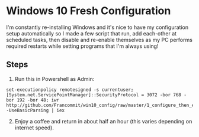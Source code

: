 # Windows 10 Fresh Configuration

I'm constantly re-installing Windows and it's nice to have my configuration setup automatically so I made a few script that run, add each-other at scheduled tasks, then disable and re-enable themselves as my PC performs required restarts while setting programs that I'm always using!


## Steps

1. Run this in Powershell as Admin:

```
set-executionpolicy remotesigned -s currentuser; [System.net.ServicePointManager]::SecurityProtocol = 3072 -bor 768 -bor 192 -bor 48; iwr http://github.com/Francommit/win10_config/raw/master/1_configure_then_execute.ps1 -UseBasicParsing | iex
```

2. Enjoy a coffee and return in about half an hour (this varies depending on internet speed).

